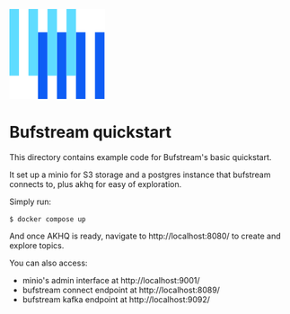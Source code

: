 ![The Buf logo](https://raw.githubusercontent.com/bufbuild/buf-examples/main/.github/buf-logo.svg)

# Bufstream quickstart

This directory contains example code for Bufstream's basic quickstart.

It set up a minio for S3 storage and a postgres instance that bufstream connects to,
plus akhq for easy of exploration.

Simply run:

```
$ docker compose up
```

And once AKHQ is ready, navigate to http://localhost:8080/ to create and explore topics.

You can also access:

* minio's admin interface at http://localhost:9001/
* bufstream connect endpoint at http://localhost:8089/
* bufstream kafka endpoint at http://localhost:9092/

[docs]: https://buf.build/docs/bufstream/quickstart/
